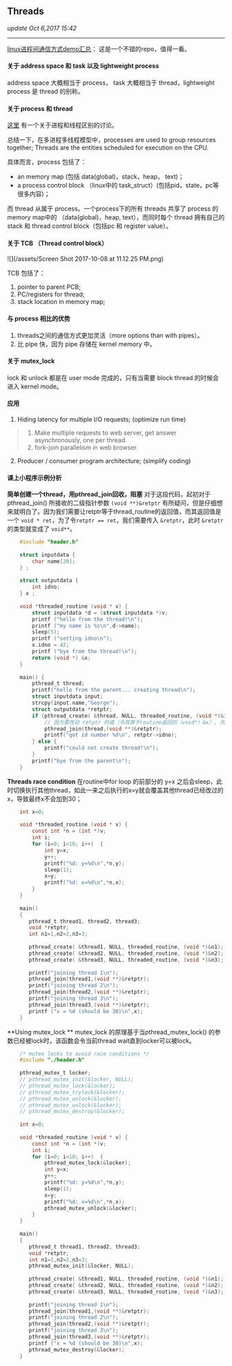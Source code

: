 ## Threads
_update Oct 6,2017  15:42_

---
[linux进程间通信方式demo汇总](https://github.com/clpsz/linux-ipcs)： 这是一个不错的repo，值得一看。

#### 关于 address space 和 task 以及 lightweight process
address space 大概相当于 process， task 大概相当于 thread，lightweight process 是 thread 的别称。

#### 关于 process 和 thread
[这里](http://community.bittiger.io/topic/434/%E8%BF%9B%E7%A8%8B-process-%E5%92%8C%E7%BA%BF%E7%A8%8B-thread-%E7%9A%84%E5%8C%BA%E5%88%AB/3) 有一个关于进程和线程区别的讨论。

总结一下，在多进程多线程模型中，processes are used to group resources together; Threads are the entities scheduled for execution on the CPU.

具体而言，process 包括了： 

*  an memory map (包括 data(global)，stack，heap， text)；
*  a process control block （linux中的 task_struct）(包括pid，state，pc等很多内容)；

而 thread 从属于 process。一个process下的所有 threads 共享了 process 的 memory map中的 （data(global)，heap, text），而同时每个 thread 拥有自己的 stack 和 thread control block（包括pc 和 register value）。

#### 关于 TCB （Thread control block）
![](/assets/Screen Shot 2017-10-08 at 11.12.25 PM.png)

TCB 包括了：

1.  pointer to parent PCB;
2.  PC/registers for thread;
3.  stack location in memory map;

#### 与 process 相比的优势
1.  threads之间的通信方式更加灵活（more options than with pipes）。
2.  比 pipe 快，因为 pipe 存储在 kernel memory 中。

#### 关于 mutex_lock
lock 和 unlock 都是在 user mode 完成的，只有当需要 block thread 的时候会进入 kernel mode。

#### 应用
1.  Hiding latency for multiple I/O requests; (optimize run time)
> 1. Make multiple requests to web server, get answer asynchronously, one per thread.
> 2. fork-join parallelism in web browser.

2.  Producer / consumer program architecture; (simplify coding)

#### 课上小程序示例分析
**简单创建一个thread，用pthread_join回收，阻塞**
对于这段代码，起初对于 pthread_join() 所接收的二级指针参数 `(void **)&retptr` 有所疑问，但是仔细想来就明白了。因为我们需要让retptr等于thread_routine的返回值，而其返回值是一个 `void * ret`，为了令`retptr == ret`，我们需要传入 `&retptr`，此时 `&retptr`的类型就变成了 `void**`。
```c
    #include "header.h"
    
    struct inputdata {
        char name[20];
    } ;
    
    struct outputdata {
        int idno;
    } x ;
    
    void *threaded_routine (void * v) {
        struct inputdata *d = (struct inputdata *)v;
        printf ("hello from the thread!\n");
        printf ("my name is %s\n",d->name);
        sleep(5);
        printf ("setting idno\n");
        x.idno = 42;
        printf ("bye from the thread!\n");
        return (void *) &x;
    }
    
    main() {
        pthread_t thread;
        printf("hello from the parent... creating thread\n");
        struct inputdata input;
        strcpy(input.name,"George");
        struct outputdata *retptr; 
        if (pthread_create( &thread, NULL, threaded_routine, (void *)&input)==0) {
            // 因为要改动 retptr 的值（令其等于routine返回的（void*）&x）, 所以必须使用二级指针
            pthread_join(thread,(void **)&retptr); 
            printf("got id number %d\n", retptr->idno);
        } else { 
            printf("could not create thread!\n");
        }
        printf("bye from the parent\n");
    }
```    

**Threads race condition**
在routine中for loop 的前部分的 y=x 之后会sleep，此时切换执行其他thread，如此一来之后执行的x=y就会覆盖其他thread已经改过的x，导致最终x不会加到30；
```c
    int x=0;
    
    void *threaded_routine (void * v) {
        const int *n = (int *)v;
        int i;
        for (i=0; i<10; i++)  {
        	int y=x;
        	y++;
        	printf("%d: y=%d\n",*n,y);
        	sleep(1);
        	x=y;
        	printf("%d: x=%d\n",*n,x);
        }
    }
    
    main()
    {
       pthread_t thread1, thread2, thread3;
       void *retptr;
       int n1=1,n2=2,n3=3;
    
       pthread_create( &thread1, NULL, threaded_routine, (void *)&n1);
       pthread_create( &thread2, NULL, threaded_routine, (void *)&n2);
       pthread_create( &thread3, NULL, threaded_routine, (void *)&n3);
    
       printf("joining thread 1\n");
       pthread_join(thread1,(void **)&retptr);
       printf("joining thread 2\n");
       pthread_join(thread2,(void **)&retptr);
       printf("joining thread 3\n");
       pthread_join(thread3,(void **)&retptr);
       printf ("x = %d (should be 30)\n",x);
    }
```

**Using mutex_lock **
mutex_lock 的原理基于当pthread_mutex_lock() 的参数已经被lock时，该函数会令当前thread wait直到locker可以被lock。
```c
    /* mutex locks to avoid race conditions */
    #include "./header.h"
    
    pthread_mutex_t locker;
    // pthread_mutex_init(&locker, NULL);
    // pthread_mutex_lock(&locker);
    // pthread_mutex_trylock(&locker);
    // pthread_mutex_unlock(&locker);
    // pthread_mutex_unlock(&locker);
    // pthread_mutex_destroy(&locker);
    
    int x=0;
    
    void *threaded_routine (void * v) {
        const int *n = (int *)v;
        int i;
        for (i=0; i<10; i++)  {
        	pthread_mutex_lock(&locker);
        	int y=x;
        	y++;
        	printf("%d: y=%d\n",*n,y);
        	sleep(1);
        	x=y;
        	printf("%d: x=%d\n",*n,x);
            pthread_mutex_unlock(&locker);
        }
    }
    
    main()
    {
       pthread_t thread1, thread2, thread3;
       void *retptr;
       int n1=1,n2=2,n3=3;
       pthread_mutex_init(&locker, NULL);
    
       pthread_create( &thread1, NULL, threaded_routine, (void *)&n1);
       pthread_create( &thread2, NULL, threaded_routine, (void *)&n2);
       pthread_create( &thread3, NULL, threaded_routine, (void *)&n3);
    
       printf("joining thread 1\n");
       pthread_join(thread1,(void **)&retptr);
       printf("joining thread 2\n");
       pthread_join(thread2,(void **)&retptr);
       printf("joining thread 3\n");
       pthread_join(thread3,(void **)&retptr);
       printf ("x = %d (should be 30)\n",x);
       pthread_mutex_destroy(&locker);
    }
```